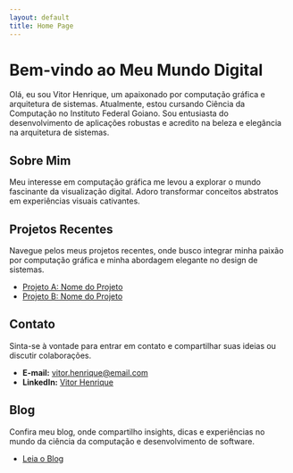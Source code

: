 ```yaml
---
layout: default
title: Home Page
---
```


# Bem-vindo ao Meu Mundo Digital

Olá, eu sou Vitor Henrique, um apaixonado por computação gráfica e arquitetura de sistemas. Atualmente, estou cursando Ciência da Computação no Instituto Federal Goiano. Sou entusiasta do desenvolvimento de aplicações robustas e acredito na beleza e elegância na arquitetura de sistemas.

## Sobre Mim

Meu interesse em computação gráfica me levou a explorar o mundo fascinante da visualização digital. Adoro transformar conceitos abstratos em experiências visuais cativantes.

## Projetos Recentes

Navegue pelos meus projetos recentes, onde busco integrar minha paixão por computação gráfica e minha abordagem elegante no design de sistemas.

- [Projeto A: Nome do Projeto](link-do-projeto-a)
- [Projeto B: Nome do Projeto](link-do-projeto-b)

## Contato

Sinta-se à vontade para entrar em contato e compartilhar suas ideias ou discutir colaborações.

- **E-mail:** vitor.henrique@email.com
- **LinkedIn:** [Vitor Henrique](https://www.linkedin.com/in/vitor-henrique)

## Blog

Confira meu blog, onde compartilho insights, dicas e experiências no mundo da ciência da computação e desenvolvimento de software.

- [Leia o Blog](link-do-blog)
